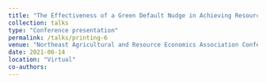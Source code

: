 ```yaml
---
title: "The Effectiveness of a Green Default Nudge in Achieving Resource Conservation"
collection: talks
type: "Conference presentation"
permalink: /talks/printing-6
venue: "Northeast Agricultural and Resource Economics Association Conference"
date: 2021-06-14
location: "Virtual"
co-authors: 
---
```


